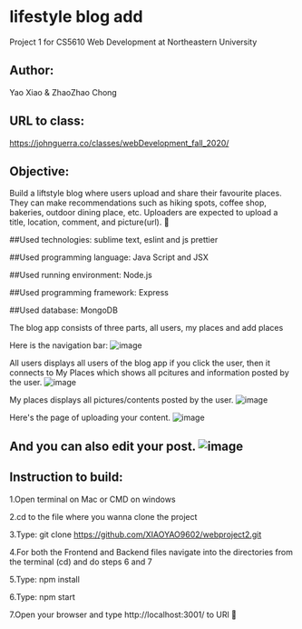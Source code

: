 # lifestyle blog add

Project 1 for CS5610 Web Development at Northeastern University

## Author:

Yao Xiao & ZhaoZhao Chong

## URL to class:
https://johnguerra.co/classes/webDevelopment_fall_2020/


## Objective: 
Build a liftstyle blog where users upload and share their favourite places. They can make recommendations such as hiking spots, coffee shop, bakeries, outdoor dining place, etc. Uploaders are expected to upload a title, location, comment, and picture(url).  :rainbow:

##Used technologies: 
sublime text, eslint and js prettier

##Used programming language:
Java Script and JSX

##Used running environment: 
Node.js 

##Used programming framework: 
Express

##Used database: 
MongoDB


The blog app consists of three parts, all users, my places and add places

Here is the navigation bar:
![image](https://github.com/XIAOYAO9602/WebProject2/blob/main/picture/navbar.png)

All users displays all users of the blog app if you click the user, then it connects to My Places which shows all pcitures and information posted by the user.
![image](https://github.com/XIAOYAO9602/WebProject2/blob/main/picture/user1.png)

My places displays all pictures/contents posted by the user.
![image](https://github.com/XIAOYAO9602/WebProject2/blob/main/picture/infoofplace.png)

Here's the page of uploading your content.
![image](https://github.com/XIAOYAO9602/WebProject2/blob/main/picture/addplace.png)


And you can also edit your post.
![image](https://github.com/XIAOYAO9602/WebProject2/blob/main/picture/editplace.png)
----------------------------------------------------------------------

## Instruction to build:

1.Open terminal on Mac or CMD on windows

2.cd to the file where you wanna clone the project

3.Type: git clone https://github.com/XIAOYAO9602/webproject2.git

4.For both the Frontend and Backend files navigate into the directories from the terminal (cd) and do steps 6 and 7

5.Type: npm install

6.Type: npm start

7.Open your browser and type http://localhost:3001/ to URl :clap:
